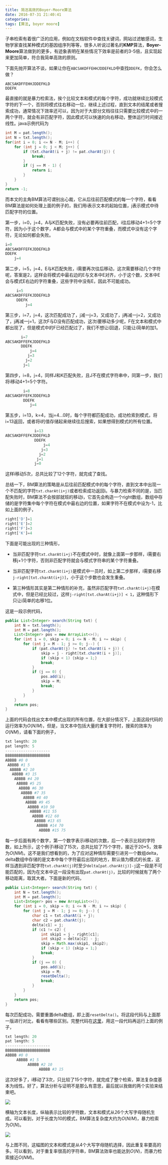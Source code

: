```yaml
---
title: 简洁高效的Boyer-Moore算法
date: 2016-07-31 21:40:41
categories:
tags: [算法, boyer moore]
---
```


子串检索有着很广泛的应用，例如在文档软件中查找关键词，网站过滤敏感词，生物学家查找某种模式的基因组序列等等，很多人听说过著名的**KMP**算法，**Boyer-Moore**算法做到的更多，有迹象表明在某些情况下效率是前者的3-5倍，且实现起来更加简单，符合我简单高效的原则。

<!-- more -->

下面先抛开算法不谈，如果让你在`ABCSAKDFFEHHJDDEFKLD`中查找`DDEFK`，你会怎么做？

```
ABCSAKDFFEHHJDDEFKLD
DDEFK
```

最直接的就是暴力检索法，挨个比较文本和模式的每个字符，成功就继续比较模式字符的下一个，否则将模式往右移动一位，继续上述过程，直到文本的结尾或者搜索成功，通常情况下效率还可以，因为对于大部分文档往往只需要比较模式中的一两个字符，就会有非匹配字符，因此模式可以快速的向右移动，整体运行时间接近线性。java示例代码为

```java
int M = pat.length();
int N = txt.length();
for(int i = 0; i <= N - M; i++) {
	for (int j = 0; j < M; j++) {
		if (txt.charAt(i + j) != pat.charAt(j)) {
			break;
		}
		if (j == M - 1) {
			return i;
		}
	}
}
return -1;
```

而本文的主角BM算法可谓别出心裁，它从后往前匹配模式的每一个字符，看看BM算法是如何处理上面的例子的，我们用i表示文本的起始位置，j表示模式中待匹配字符的位置。

第一步，i=0，j=4，A与K匹配失败，没有必要再往前匹配，i往后移动4+1=5个字符，因为小于这个数字，A都会与模式中的某个字符重叠，而模式中没有这个字符，无论如何都会失败。

```python
i=0
ABCSAKDFFEFKJDDEFKLD
DDEFK
    j=4
```

第二步，i=5，j=4，E与K匹配失败，i需要再次往后移动，这次需要移动几个字符呢，答案是2，这样会将模式中最右边的E与文本中E对齐，小于这个数，文本中E会与模式E右边的字符重叠，这些字符中没有E，因此不可能成功。

```python
     i=5
ABCSAKDFFEFKJDDEFKLD
     DDEFK
         j=4
```

第三步，i=7，j=4，这次匹配成功了，j减一j=3，又成功了，j再减一j=2，又成功了，j再减一j=1，这次F与D没有匹配成功，这次i要移动多少呢，F在文本和模式中都出现了，但是模式中的F已经匹配过了，我们不想让i回退，只能让i简单的加1。

```python
       i=7
ABCSAKDFFEFKJDDEFKLD
       DDEFK
           j=4
          j=3
         j=2
        j=1
```

第四步，i=8，j=4，同样J和K匹配失败，且J不在模式字符串中，同第一步，我们将i移动4+1=5个字符。

```python
        i=8
ABCSAKDFFEFKJDDEFKLD
        DDEFK
           j=4
```

第五步，i=13，k=4，当j=4...0时，每个字符都匹配成功，成功检索到模式，将i=13返回，或者将i的值存储起来继续往后搜索，如果想得到模式的所有位置。

```python
             i=13
ABCSAKDFFEFKJDDEFKLD
             DDEFK
                 j=4
                j=3
               j=2
              j=1
             j=0
```

这样i移动5次，总共比较了12个字符，就完成了查找。

总结一下，BM算法的策略是从后往前匹配模式中的每个字符，直到文本中出现一个不匹配的字符`txt.charAt(i+j)`或者检索成功返回i。与暴力检索不同的是，当匹配失败时，BM算法不会按部就班的移动i，它首先会构造一个right数组，数组中存储的是字符集中每个字符在模式中最右边的位置，如果字符不在模式中设为-1，比如上面的例子，

```python
right['D']=1
right['E']=2
right['F']=3
right['K']=4
```

下面是可能出现的三种情形，

- 当非匹配字符`txt.charAt(i+j)`不在模式中时，就像上面第一步那样，i需要右移j+1个字符，否则非匹配字符就会与模式字符串的某个字符重叠。

- 当非匹配字符`txt.charAt(i+j)`是模式中一员时，如上第二步那样，i需要右移`j-right[txt.charAt(i+j)]`，小于这个步数也会发生重叠。

- 第三种情形其实是第二种情形的补充，虽然非匹配字符`txt.charAt(i+j)`在模式中，但是已经比较过，这样`j-right[txt.charAt(i+j)] < 1`，这种情形下只让i简单的右移1位。

这是一段示例代码，

```java
public List<Integer> search(String txt) {
    int N = txt.length();
    int M = pat.length();
    List<Integer> pos = new ArrayList<>();
    for (int i = 0, skip = 0; i <= N - M; i += skip) {
        for (int j = M - 1; j >= 0; j--) {
            if (pat.charAt(j) != txt.charAt(i + j)) {
                skip = j - right[txt.charAt(i + j)];
                if (skip < 1) {skip = 1;}
                break;
            }
            if (j == 0) {
                pos.add(i);
                skip = M;
                break;
            }
        }
    }
    return pos;
}
```

上面的代码会找出文本中模式出现的所有位置，在大部分情况下，上面这段代码的运行效率为$O(N/M)$，但是，当文本中包括大量的重复字符时，搜索的效率为$O(NM)$，请看下面的例子，

```python
txt length: 20
pat length: 5
--------------------
BBBBBBBBBBBBBBBBBBBB
ABBBB #0 0
 ABBBB #1 5
  ABBBB #2 10
   ABBBB #3 15
    ABBBB #4 20
     ABBBB #5 25
      ABBBB #6 30
       ABBBB #7 35
        ABBBB #8 40
         ABBBB #9 45
          ABBBB #10 50
           ABBBB #11 55
            ABBBB #12 60
             ABBBB #13 65
              ABBBB #14 70
               ABBBB #15 75
```

每一步后面有两个数字，第一个数字表示i移动的次数，后一个表示比较的字符数，如上所示，这个例子i移动了15次，总共比较了75个字符，接近于20*5，效率为$O(NM)$。这不是我们想看到的，为了应对这种情形需要引进另一个数组delta，delta数组中存储的是文本中每个字符最后出现的地方，默认值为模式的长度，这样当遇到非匹配字符`txt.charAt(j)`时至少`delta[pat.charAt(j)]-j`这一段是不可能匹配的，因为在文本中这一段没有出现`pat.charAt(j)`，比较的时候就有了两个移动距离，取其大者。下面是新的代码，

```java
public List<Integer> search(String txt) {
    int N = txt.length();
    int M = pat.length();
    List<Integer> pos = new ArrayList<>();
    for (int i = 0, skip = 0; i <= N - M; i += skip) {
        for (int j = M - 1; j >= 0; j--) {
            char c1 = txt.charAt(i + j);
            char c2 = pat.charAt(j);
            delta[c1] = j;
            if (c1 != c2) {
                int skip1 = j - right[c1];
                int skip2 = delta[c2] - j;
                skip = Math.max(skip1, skip2);
                if (skip < 1) {skip = 1;}
                break;
            }
            if (j == 0) {
                pos.add(i);
                skip = M;
                resetDelta();
                break;
            }
        }
    }
    return pos;
}
```

每次匹配成功，需要重置delta数组，即上面`resetDelta()`。将这段代码与上面那一版进行对比，看看有哪些区别。完整代码在[这里](https://github.com/naosense/Algorithms/blob/master/src/main/java/com/pingao/string/BoyerMoore.java)，用这一段代码再运行上面的例子，

```python
txt length: 20
pat length: 5
--------------------
BBBBBBBBBBBBBBBBBBBB
ABBBB #0 0
     ABBBB #1 5
          ABBBB #2 10
               ABBBB #3 15
```

这次好多了，i移动了3次，只比较了15个字符，就完成了整个检索，算法复杂度基本为线性。好了，算法分析与证明不是那么有意思，最后就以我做的两个实验来结束吧。

![](https://wocanmei-hexo.nos-eastchina1.126.net/%E7%AE%80%E6%B4%81%E9%AB%98%E6%95%88%E7%9A%84Boyer-Moore%E7%AE%97%E6%B3%95/1-random%20string.png)

横轴为文本长度，纵轴表示比较的字符数，文本和模式从26个大写字母随机生成。可以看到，对于长度为10的模式，BM算法复杂度大约为$O(N/M)$，暴力检索为$O(N)$。

![](https://wocanmei-hexo.nos-eastchina1.126.net/%E7%AE%80%E6%B4%81%E9%AB%98%E6%95%88%E7%9A%84Boyer-Moore%E7%AE%97%E6%B3%95/2-repeat%20string.png)

与上图不同，这幅图的文本和模式是从4个大写字母随机选择，因此重复率要高的多。可以看到，对于重复率很高的字符串，BM算法效率也能达到$O(N)$，而暴力检索接近$O(NM)$。
